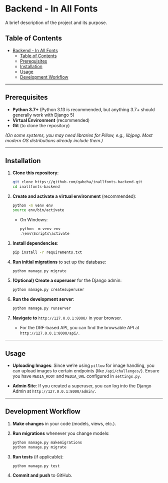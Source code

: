 # Backend - In All Fonts

A brief description of the project and its purpose.

## Table of Contents

- [Backend - In All Fonts](#backend---in-all-fonts)
  - [Table of Contents](#table-of-contents)
  - [Prerequisites](#prerequisites)
  - [Installation](#installation)
  - [Usage](#usage)
  - [Development Workflow](#development-workflow)

---

## Prerequisites

- **Python 3.7+** (Python 3.13 is recommended, but anything 3.7+ should generally work with Django 5)
- **Virtual Environment** (recommended)
- **Git** (to clone the repository)

_(On some systems, you may need libraries for Pillow, e.g., libjpeg. Most modern OS distributions already include them.)_

---

## Installation

1. **Clone this repository**:

   ```bash
   git clone https://github.com/gabeha/inallfonts-backend.git
   cd inallfonts-backend
   ```

2. **Create and activate a virtual environment** (recommended):

   ```bash
   python -m venv env
   source env/bin/activate
   ```

   - On Windows:
     ```powershell
     python -m venv env
     .\env\Scripts\activate
     ```

3. **Install dependencies**:

   ```bash
   pip install -r requirements.txt
   ```

4. **Run initial migrations** to set up the database:

   ```bash
   python manage.py migrate
   ```

5. **(Optional) Create a superuser** for the Django admin:

   ```bash
   python manage.py createsuperuser
   ```

6. **Run the development server**:

   ```bash
   python manage.py runserver
   ```

7. **Navigate to** `http://127.0.0.1:8000/` in your browser.
   - For the DRF-based API, you can find the browsable API at `http://127.0.0.1:8000/api/`.

---

## Usage

- **Uploading Images**: Since we’re using `pillow` for image handling, you can upload images to certain endpoints (like `/api/challenges/`). Ensure you have `MEDIA_ROOT` and `MEDIA_URL` configured in `settings.py`.

- **Admin Site**: If you created a superuser, you can log into the Django Admin at `http://127.0.0.1:8000/admin/`.

---

## Development Workflow

1. **Make changes** in your code (models, views, etc.).
2. **Run migrations** whenever you change models:

   ```bash
   python manage.py makemigrations
   python manage.py migrate
   ```

3. **Run tests** (if applicable):

   ```bash
   python manage.py test
   ```

4. **Commit and push** to GitHub.
